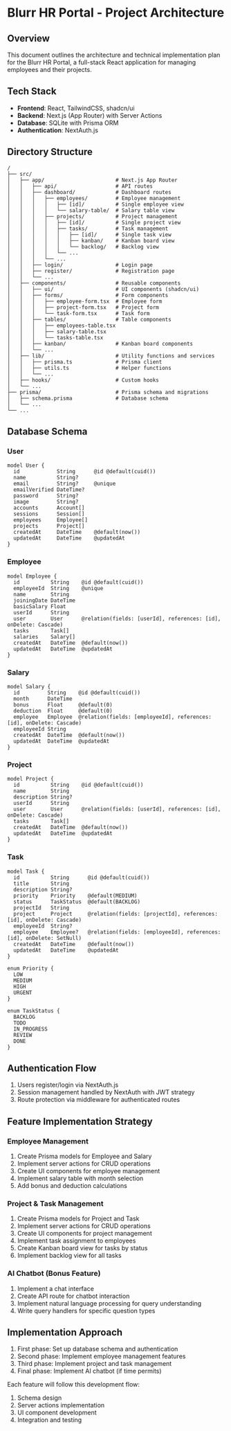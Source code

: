 # Blurr HR Portal - Project Architecture

## Overview

This document outlines the architecture and technical implementation plan for the Blurr HR Portal, a full-stack React application for managing employees and their projects.

## Tech Stack

- **Frontend**: React, TailwindCSS, shadcn/ui
- **Backend**: Next.js (App Router) with Server Actions
- **Database**: SQLite with Prisma ORM
- **Authentication**: NextAuth.js

## Directory Structure

```
/
├── src/
│   ├── app/                       # Next.js App Router
│   │   ├── api/                   # API routes
│   │   ├── dashboard/             # Dashboard routes
│   │   │   ├── employees/         # Employee management
│   │   │   │   ├── [id]/          # Single employee view
│   │   │   │   └── salary-table/  # Salary table view
│   │   │   ├── projects/          # Project management
│   │   │   │   ├── [id]/          # Single project view
│   │   │   │   ├── tasks/         # Task management
│   │   │   │   │   ├── [id]/      # Single task view
│   │   │   │   │   ├── kanban/    # Kanban board view
│   │   │   │   │   └── backlog/   # Backlog view
│   │   │   │   └── ...
│   │   │   └── ...
│   │   ├── login/                 # Login page
│   │   ├── register/              # Registration page
│   │   └── ...
│   ├── components/                # Reusable components
│   │   ├── ui/                    # UI components (shadcn/ui)
│   │   ├── forms/                 # Form components
│   │   │   ├── employee-form.tsx  # Employee form
│   │   │   ├── project-form.tsx   # Project form
│   │   │   └── task-form.tsx      # Task form
│   │   ├── tables/                # Table components
│   │   │   ├── employees-table.tsx
│   │   │   ├── salary-table.tsx
│   │   │   └── tasks-table.tsx
│   │   ├── kanban/                # Kanban board components
│   │   └── ...
│   ├── lib/                       # Utility functions and services
│   │   ├── prisma.ts              # Prisma client
│   │   ├── utils.ts               # Helper functions
│   │   └── ...
│   ├── hooks/                     # Custom hooks
│   └── ...
├── prisma/                        # Prisma schema and migrations
│   ├── schema.prisma              # Database schema
│   └── ...
└── ...
```

## Database Schema

### User

```prisma
model User {
  id            String      @id @default(cuid())
  name          String?
  email         String?     @unique
  emailVerified DateTime?
  password      String?
  image         String?
  accounts      Account[]
  sessions      Session[]
  employees     Employee[]
  projects      Project[]
  createdAt     DateTime    @default(now())
  updatedAt     DateTime    @updatedAt
}
```

### Employee

```prisma
model Employee {
  id          String    @id @default(cuid())
  employeeId  String    @unique
  name        String
  joiningDate DateTime
  basicSalary Float
  userId      String
  user        User      @relation(fields: [userId], references: [id], onDelete: Cascade)
  tasks       Task[]
  salaries    Salary[]
  createdAt   DateTime  @default(now())
  updatedAt   DateTime  @updatedAt
}
```

### Salary

```prisma
model Salary {
  id         String    @id @default(cuid())
  month      DateTime
  bonus      Float     @default(0)
  deduction  Float     @default(0)
  employee   Employee  @relation(fields: [employeeId], references: [id], onDelete: Cascade)
  employeeId String
  createdAt  DateTime  @default(now())
  updatedAt  DateTime  @updatedAt
}
```

### Project

```prisma
model Project {
  id          String    @id @default(cuid())
  name        String
  description String?
  userId      String
  user        User      @relation(fields: [userId], references: [id], onDelete: Cascade)
  tasks       Task[]
  createdAt   DateTime  @default(now())
  updatedAt   DateTime  @updatedAt
}
```

### Task

```prisma
model Task {
  id          String      @id @default(cuid())
  title       String
  description String?
  priority    Priority    @default(MEDIUM)
  status      TaskStatus  @default(BACKLOG)
  projectId   String
  project     Project     @relation(fields: [projectId], references: [id], onDelete: Cascade)
  employeeId  String?
  employee    Employee?   @relation(fields: [employeeId], references: [id], onDelete: SetNull)
  createdAt   DateTime    @default(now())
  updatedAt   DateTime    @updatedAt
}

enum Priority {
  LOW
  MEDIUM
  HIGH
  URGENT
}

enum TaskStatus {
  BACKLOG
  TODO
  IN_PROGRESS
  REVIEW
  DONE
}
```

## Authentication Flow

1. Users register/login via NextAuth.js
2. Session management handled by NextAuth with JWT strategy
3. Route protection via middleware for authenticated routes

## Feature Implementation Strategy

### Employee Management

1. Create Prisma models for Employee and Salary
2. Implement server actions for CRUD operations
3. Create UI components for employee management
4. Implement salary table with month selection
5. Add bonus and deduction calculations

### Project & Task Management

1. Create Prisma models for Project and Task
2. Implement server actions for CRUD operations
3. Create UI components for project management
4. Implement task assignment to employees
5. Create Kanban board view for tasks by status
6. Implement backlog view for all tasks

### AI Chatbot (Bonus Feature)

1. Implement a chat interface
2. Create API route for chatbot interaction
3. Implement natural language processing for query understanding
4. Write query handlers for specific question types

## Implementation Approach

1. First phase: Set up database schema and authentication
2. Second phase: Implement employee management features
3. Third phase: Implement project and task management
4. Final phase: Implement AI chatbot (if time permits)

Each feature will follow this development flow:

1. Schema design
2. Server actions implementation
3. UI component development
4. Integration and testing
